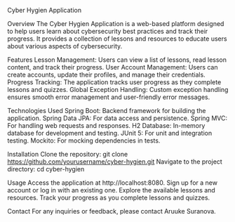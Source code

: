 Cyber Hygien Application


Overview
The Cyber Hygien Application is a web-based platform designed to help users learn about cybersecurity best practices and track their progress. 
It provides a collection of lessons and resources to educate users about various aspects of cybersecurity.

Features
Lesson Management: Users can view a list of lessons, read lesson content, and track their progress.
User Account Management: Users can create accounts, update their profiles, and manage their credentials.
Progress Tracking: The application tracks user progress as they complete lessons and quizzes.
Global Exception Handling: Custom exception handling ensures smooth error management and user-friendly error messages.


Technologies Used
Spring Boot: Backend framework for building the application.
Spring Data JPA: For data access and persistence.
Spring MVC: For handling web requests and responses.
H2 Database: In-memory database for development and testing.
JUnit 5: For unit and integration testing.
Mockito: For mocking dependencies in tests.


Installation
Clone the repository: git clone https://github.com/yourusername/cyber-hygien.git
Navigate to the project directory: cd cyber-hygien

Usage
Access the application at http://localhost:8080.
Sign up for a new account or log in with an existing one.
Explore the available lessons and resources.
Track your progress as you complete lessons and quizzes.


Contact
For any inquiries or feedback, please contact Aruuke Suranova.

